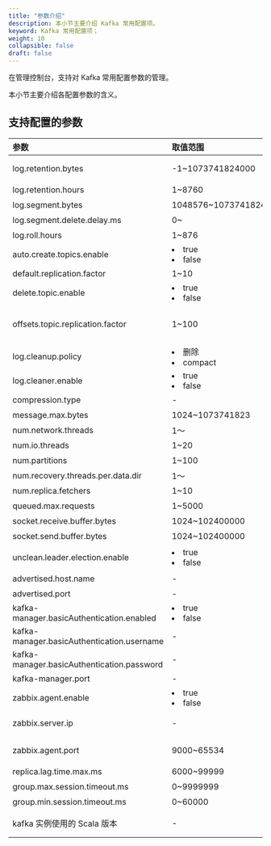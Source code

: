 ```yaml
---
title: "参数介绍"
description: 本小节主要介绍 Kafka 常用配置项。 
keyword: Kafka 常用配置项；
weight: 10
collapsible: false
draft: false
---
```


在管理控制台，支持对 Kafka 常用配置参数的管理。

本小节主要介绍各配置参数的含义。


## 支持配置的参数

| <span style="display:inline-block;width:80px">参数</span> | <span style="display:inline-block;width:120px">取值范围</span> | <span style="display:inline-block;width:420px">参数说明</span> |
| :-------------------------------------------------------- | :----------------------------------------------------------- | :----------------------------------------------------------- |
| log.retention.bytes                                       | -1~1073741824000                                             | topic 每个分区的最大文件大小，单位为字节，超过该大小会触发删除策略。 |
| log.retention.hours                                       | 1~8760                                                       | 消息保留时间，单位为小时                                     |
| log.segment.bytes                                         | 1048576~10737418240                                          | 段文件最大值，单位为字节                                     |
| log.segment.delete.delay.ms                               | 0~                                                           | 段文件在索引中清除后保留的时间                               |
| log.roll.hours                                            | 1~876                                                        | 段文件轮滚时间，单位为小时                                   |
| auto.create.topics.enable                                 | <li> true <li> false                                         | 是否允许自动创建 topic                                       |
| default.replication.factor                                | 1~10                                                         | 默认副本因子值                                               |
| delete.topic.enable                                       | <li> true <li> false                                         | 是否允许使用命令行删除 topic                                 |
| offsets.topic.replication.factor                          | 1~100                                                        | 内部 offset topic 的复制因子(设定更高的确保可用性)。 如果复制因子大于集群节点数，内部创建主题自动创建将会失败,直到集群大小符合这个复制因子的要求 |
| log.cleanup.policy                                        | <li> 删除  <li> compact                                      | 日志清理策略，delete 为直接删除，compact 为压缩              |
| log.cleaner.enable                                        | <li> true <li> false                                         | 用于是否开启日志压缩                                         |
| compression.type                                          | -                                                            | 用于主题的压缩策略                                           |
| message.max.bytes                                         | 1024~1073741823                                              | 消息体的最大大小，单位是字节                                 |
| num.network.threads                                       | 1～                                                          | broker 处理网络请求的线程数                                  |
| num.io.threads                                            | 1~20                                                         | broker 处理磁盘 IO 的线程数                                  |
| num.partitions                                            | 1~100                                                        | topic 默认分区数                                             |
| num.recovery.threads.per.data.dir                         | 1～                                                          | 启动时数据恢复和关闭时刷盘的线程数                           |
| num.replica.fetchers                                      | 1~10                                                         | 复制消息线程数                                               |
| queued.max.requests                                       | 1~5000                                                       | 等待IO线程处理的请求队列最大数                               |
| socket.receive.buffer.bytes                               | 1024~102400000                                               | 接收缓冲区大小。                                             |
| socket.send.buffer.bytes                                  | 1024~102400000                                               | 发送缓冲区大小。                                             |
| unclean.leader.election.enable                            | <li> true <li> false                                         | 是否启用不在ISR集合中的副本作为最后的选择，尽管这样做可能导致数据丢失 |
| advertised.host.name                                      | -                                                            | 用于 worker 连接的域名                                       |
| advertised.port                                           | -                                                            | 用于 worker 连接的端口，默认为9092                           |
| kafka-manager.basicAuthentication.enabled                 | <li> true <li> false                                         | kafka-manager 是否开启登录验证                               |
| kafka-manager.basicAuthentication.username                | -                                                            | kafka-manager 登录用户名                                     |
| kafka-manager.basicAuthentication.password                | -                                                            | kafka-manager 登录密码                                       |
| kafka-manager.port                                        | -                                                            | kafka-manager 启用端口，默认为9000                           |
| zabbix.agent.enable                                       | <li> true <li> false                                         | 用于决定是否开启zabbix agent，默认为不开启                   |
| zabbix.server.ip                                          | -                                                            | 若开启 zabbix agent，则需要手动设置为您想要连接的zabbix server 的 IP 地址，默认为127.0.0.1 |
| zabbix.agent.port                                         | 9000~65534                                                   | 用于连接的端口号，若主机存在防火墙，则需要开启该端口，默认为10050 |
| replica.lag.time.max.ms                                   | 6000~99999                                                   | leader会将follower从isr中删除的时间间隔                      |
| group.max.session.timeout.ms                              | 0~9999999                                                    | 已注册消费者最长会话超时时长                                 |
| group.min.session.timeout.ms                              | 0~60000                                                      | 已注册消费者最短会话超时时长                                 |
| kafka 实例使用的 Scala 版本                               | -                                                            | kafka 实例使用的 Scala 版本, 默认为 2.11，推荐使用 2.12。该参数不支持通过界面进行修改。 |

